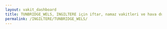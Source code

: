 ```yaml
---
layout: vakit_dashboard
title: TUNBRIDGE_WELS, INGILTERE için iftar, namaz vakitleri ve hava durumu - ilçe/eyalet seç
permalink: /INGILTERE/TUNBRIDGE_WELS/
---
```


<script type="text/javascript">
  var GLOBAL_COUNTRY = 'INGILTERE';
  var GLOBAL_CITY = 'TUNBRIDGE_WELS';
  var GLOBAL_STATE = '';
  var lat = 72;
  var lon = 21;
</script>
